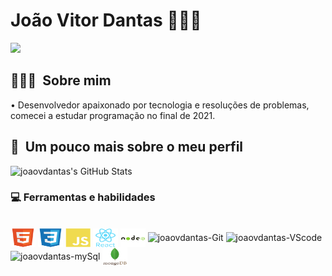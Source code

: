 <h1>João Vitor Dantas 👨🏻‍💻 &nbsp</h1>

<p>
<a href="https://linkedin.com/in/joaovdantas/"><img src="https://img.shields.io/badge/-João%20Vitor%20Dantas-0077B5?style=flat-square&logo=Linkedin&logoColor=white"/></a> 
<h2> 👨🏻‍💻 &nbsp;Sobre mim </h2>
• Desenvolvedor apaixonado por tecnologia e resoluções de problemas, comecei a estudar programação no final de 2021.


 <h2>🚀 &nbsp;Um pouco mais sobre o meu perfil</h2>

 ![joaovdantas's GitHub Stats](https://github-readme-stats.vercel.app/api?username=joaovdantas&show_icons=true&theme=dracula)


<h3 align="left">💻 Ferramentas e habilidades</h3>
<div style="display: inline_block"><br>
        <img align="center" alt="joaovdantas-HTML" height="30" width="40" src="https://raw.githubusercontent.com/devicons/devicon/master/icons/html5/html5-original.svg">
        <img align="center" alt="joaovdantas-CSS" height="30" width="40" src="https://raw.githubusercontent.com/devicons/devicon/master/icons/css3/css3-original.svg">
        <img align="center" alt="joaovdantas-JS" height="30" width="40" src="https://raw.githubusercontent.com/devicons/devicon/master/icons/javascript/javascript-plain.svg">
        <img align="center" alt="joaovdantas-Reactjs" height="30" width="40" src="https://raw.githubusercontent.com/devicons/devicon/master/icons/react/react-original-wordmark.svg">
          <img align="center" alt="joaovdantas-Nodejs" height="30" width="40" src="https://raw.githubusercontent.com/devicons/devicon/master/icons/nodejs/nodejs-original-wordmark.svg">
        <img align="center" alt="joaovdantas-Git" height="30" width="40" src="https://cdn.worldvectorlogo.com/logos/git-icon.svg">
        <img align="center" alt="joaovdantas-VScode" height="30" width="40" src="https://upload.wikimedia.org/wikipedia/commons/9/9a/Visual_Studio_Code_1.35_icon.svg" />
        <img align="center" alt="joaovdantas-mySql" height="30" width="40" src="https://cdn.jsdelivr.net/gh/devicons/devicon/icons/mysql/mysql-original-wordmark.svg" />
        <img align="center" alt="joaovdantas-express" height="30" width="40" src="https://raw.githubusercontent.com/devicons/devicon/master/icons/mongodb/mongodb-original-wordmark.svg" />
</div>
 
  
